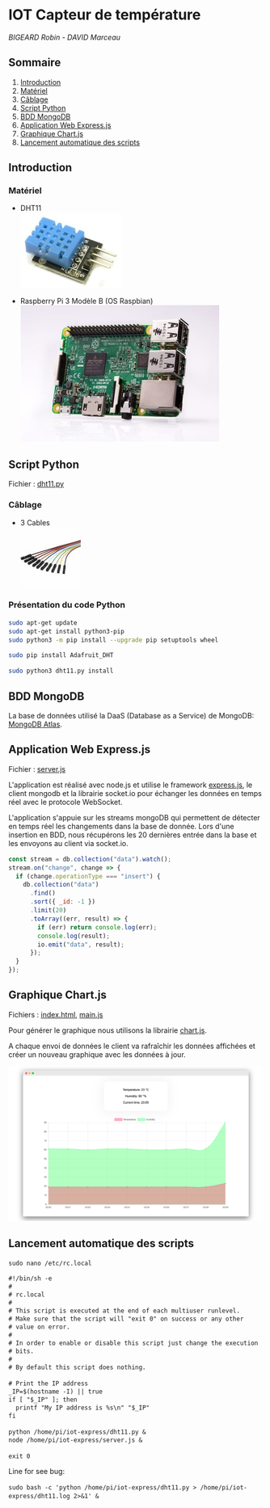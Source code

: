 # IOT Capteur de température

_BIGEARD Robin - DAVID Marceau_

## Sommaire

1. [Introduction](#Introduction)
2. [Matériel](#Matériel)
3. [Câblage](#Câblage)
4. [Script Python](#Script-Python)
5. [BDD MongoDB](#BDD-MongoDB)
6. [Application Web Express.js](#Application-Web-Express.js)
7. [Graphique Chart.js](#Graphique-Chart.js)
8. [Lancement automatique des scripts](#Lancement-automatique-des-scripts)

## Introduction

### Matériel

- DHT11  
  ![dht11 sensor](/img/DHT11.jpg "DHT11")

- Raspberry Pi 3 Modèle B (OS Raspbian)  
  ![raspberry](/img/raspberry.jpg "Raspberry Pi 3 Modèle B")

## Script Python

Fichier : [dht11.py](https://github.com/marceaudavid/iot-sensor/blob/master/dht11.py)

### Câblage

- 3 Cables  
  ![cables](/img/cables.jpg "Cables")

### Présentation du code Python

```bash
sudo apt-get update
sudo apt-get install python3-pip
sudo python3 -m pip install --upgrade pip setuptools wheel
```

```bash
sudo pip install Adafruit_DHT
```

```bash
sudo python3 dht11.py install
```

## BDD MongoDB

La base de données utilisé la DaaS (Database as a Service) de MongoDB: [MongoDB Atlas](https://www.mongodb.com/cloud/atlas).

## Application Web Express.js

Fichier : [server.js](https://github.com/marceaudavid/iot-sensor/blob/master/server.js)

L'application est réalisé avec node.js et utilise le framework [express.js](https://expressjs.com/), le client mongodb et la librairie socket.io pour échanger les données en temps réel avec le protocole WebSocket.

L'application s'appuie sur les streams mongoDB qui permettent de détecter en temps réel les changements dans la base de donnée. Lors d'une insertion en BDD, nous récupérons les 20 dernières entrée dans la base et les envoyons au client via socket.io.

```javascript
const stream = db.collection("data").watch();
stream.on("change", change => {
  if (change.operationType === "insert") {
    db.collection("data")
      .find()
      .sort({ _id: -1 })
      .limit(20)
      .toArray((err, result) => {
        if (err) return console.log(err);
        console.log(result);
        io.emit("data", result);
      });
  }
});
```

## Graphique Chart.js

Fichiers : [index.html](https://github.com/marceaudavid/iot-sensor/blob/master/public/index.html), [main.js](https://github.com/marceaudavid/iot-sensor/blob/master/public/js/main.js)

Pour générer le graphique nous utilisons la librairie [chart.js](https://www.chartjs.org/).

A chaque envoi de données le client va rafraîchir les données affichées et créer un nouveau graphique avec les données à jour.

![website screenshot](/img/graph.png "Graphique")

## Lancement automatique des scripts

`sudo nano /etc/rc.local`

```
#!/bin/sh -e
#
# rc.local
#
# This script is executed at the end of each multiuser runlevel.
# Make sure that the script will "exit 0" on success or any other
# value on error.
#
# In order to enable or disable this script just change the execution
# bits.
#
# By default this script does nothing.

# Print the IP address
_IP=$(hostname -I) || true
if [ "$_IP" ]; then
  printf "My IP address is %s\n" "$_IP"
fi

python /home/pi/iot-express/dht11.py &
node /home/pi/iot-express/server.js &

exit 0
```

Line for see bug:

`sudo bash -c 'python /home/pi/iot-express/dht11.py > /home/pi/iot-express/dht11.log 2>&1' &`
